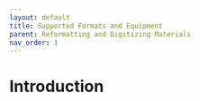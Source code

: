 ```yaml
---
layout: default
title: Supported Formats and Equipment
parent: Reformatting and Digitizing Materials
nav_order: 1
---
```


# Introduction

